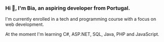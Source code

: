 ### Hi 👋, I'm Bia, an aspiring developer from Portugal.

I'm currently enrolled in a tech and programming course with a focus on web development.

At the moment I'm learning C#, ASP.NET, SQL, Java, PHP and JavaScript.
